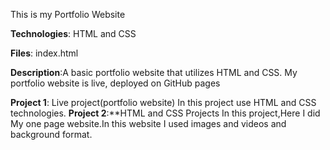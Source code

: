 This is my Portfolio Website

**Technologies**: HTML and CSS

**Files**: index.html

**Description**:A basic portfolio website that utilizes HTML and CSS.
My portfolio website is live, deployed on GitHub pages
   
**Project 1**: Live project(portfolio website)
    In this project use HTML and CSS technologies.
**Project 2**:**HTML and CSS Projects
In this project,Here  I did My one page website.In this website I used images and videos and background format.




